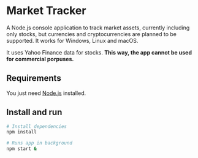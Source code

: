 # Market Tracker

A Node.js console application to track market assets,
currently including only stocks, but currencies and cryptocurrencies are planned to be supported.
It works for Windows, Linux and macOS.

It uses Yahoo Finance data for stocks.
**This way, the app cannot be used for commercial porpuses.**

## Requirements

You just need [Node.js](http://nodejs.org) installed.

## Install and run

```bash
# Install dependencies
npm install

# Runs app in background
npm start &
```
